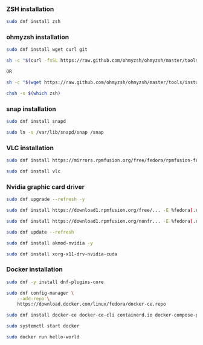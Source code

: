 ### ZSH installation
```bash
sudo dnf install zsh
```

### ohmyzsh installation
```bash
sudo dnf install wget curl git

sh -c "$(curl -fsSL https://raw.github.com/ohmyzsh/ohmyzsh/master/tools/install.sh)"

OR

sh -c "$(wget https://raw.github.com/ohmyzsh/ohmyzsh/master/tools/install.sh -O -)"

chsh -s $(which zsh)
```

### snap installation
```bash 
sudo dnf install snapd

sudo ln -s /var/lib/snapd/snap /snap
```

### VLC installation
```bash
sudo dnf install https://mirrors.rpmfusion.org/free/fedora/rpmfusion-free-release-$(rpm -E %fedora).noarch.rpm 

sudo dnf install vlc
```

### Nvidia graphic card driver
```bash
sudo dnf upgrade --refresh -y

sudo dnf install https://download1.rpmfusion.org/free/... -E %fedora).noarch.rpm

sudo dnf install https://download1.rpmfusion.org/nonfr... -E %fedora).noarch.rpm

sudo dnf update --refresh

sudo dnf install akmod-nvidia -y

sudo dnf install xorg-x11-drv-nvidia-cuda
```

### Docker installation
```bash
sudo dnf -y install dnf-plugins-core

sudo dnf config-manager \
    --add-repo \
    https://download.docker.com/linux/fedora/docker-ce.repo

sudo dnf install docker-ce docker-ce-cli containerd.io docker-compose-plugin

sudo systemctl start docker

sudo docker run hello-world
```


